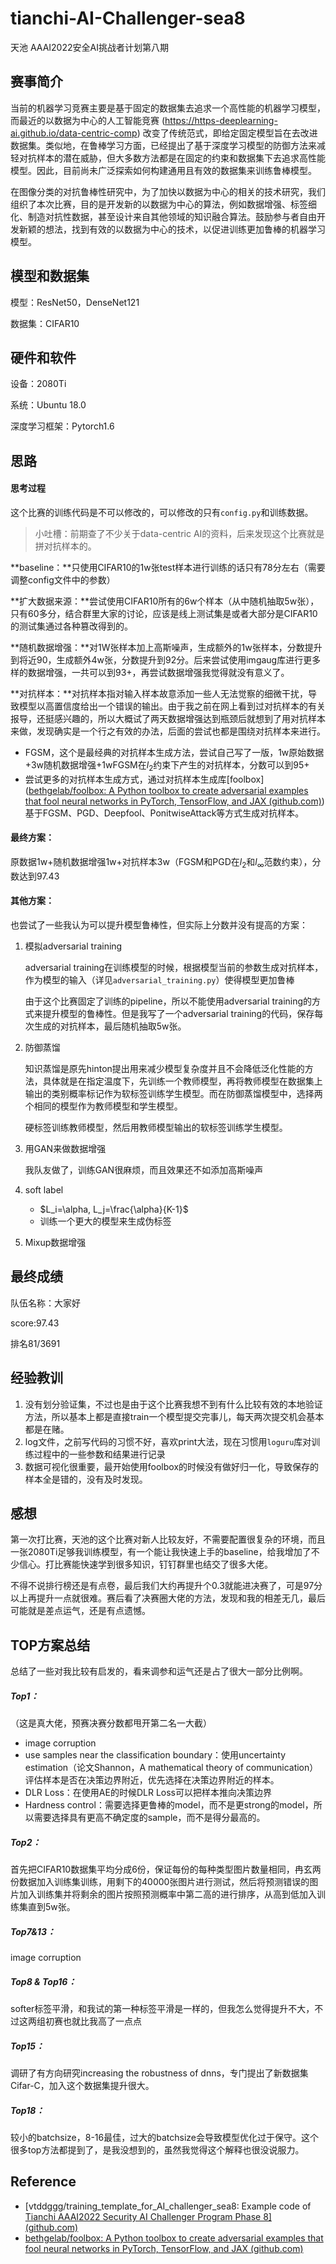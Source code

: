 # tianchi-AI-Challenger-sea8

天池 AAAI2022安全AI挑战者计划第八期

## 赛事简介

当前的机器学习竞赛主要是基于固定的数据集去追求一个高性能的机器学习模型，而最近的以数据为中心的人工智能竞赛 (https://https-deeplearning-ai.github.io/data-centric-comp) 改变了传统范式，即给定固定模型旨在去改进数据集。类似地，在鲁棒学习方面，已经提出了基于深度学习模型的防御方法来减轻对抗样本的潜在威胁，但大多数方法都是在固定的约束和数据集下去追求高性能模型。因此，目前尚未广泛探索如何构建通用且有效的数据集来训练鲁棒模型。

在图像分类的对抗鲁棒性研究中，为了加快以数据为中心的相关的技术研究，我们组织了本次比赛，目的是开发新的以数据为中心的算法，例如数据增强、标签细化、制造对抗性数据，甚至设计来自其他领域的知识融合算法。鼓励参与者自由开发新颖的想法，找到有效的以数据为中心的技术，以促进训练更加鲁棒的机器学习模型。

## 模型和数据集

模型：ResNet50，DenseNet121

数据集：CIFAR10

## 硬件和软件

设备：2080Ti

系统：Ubuntu 18.0

深度学习框架：Pytorch1.6

## 思路

#### 思考过程

这个比赛的训练代码是不可以修改的，可以修改的只有`config.py`和训练数据。

> 小吐槽：前期查了不少关于data-centric AI的资料，后来发现这个比赛就是拼对抗样本的。

**baseline：**只使用CIFAR10的1w张test样本进行训练的话只有78分左右（需要调整config文件中的参数）

**扩大数据来源：**尝试使用CIFAR10所有的6w个样本（从中随机抽取5w张），只有60多分，结合群里大家的讨论，应该是线上测试集是或者大部分是CIFAR10的测试集通过各种篡改得到的。

**随机数据增强：**对1W张样本加上高斯噪声，生成额外的1w张样本，分数提升到将近90，生成额外4w张，分数提升到92分。后来尝试使用imgaug库进行更多样的数据增强，一共可以到93+，再尝试数据增强我觉得就没有意义了。

**对抗样本：**对抗样本指对输入样本故意添加一些人无法觉察的细微干扰，导致模型以高置信度给出一个错误的输出。由于我之前在网上看到过对抗样本的有关报导，还挺感兴趣的，所以大概试了两天数据增强达到瓶颈后就想到了用对抗样本来做，发现确实是一个行之有效的办法，后面的尝试也都是围绕对抗样本来进行。

- FGSM，这个是最经典的对抗样本生成方法，尝试自己写了一版，1w原始数据+3w随机数据增强+1wFGSM在$l_2$约束下产生的对抗样本，分数可以到95+
- 尝试更多的对抗样本生成方式，通过对抗样本生成库[foolbox]([bethgelab/foolbox: A Python toolbox to create adversarial examples that fool neural networks in PyTorch, TensorFlow, and JAX (github.com)](https://github.com/bethgelab/foolbox)) 基于FGSM、PGD、Deepfool、PonitwiseAttack等方式生成对抗样本。

#### **最终方案：**

原数据1w+随机数据增强1w+对抗样本3w（FGSM和PGD在$l_2$和$l_\infty$范数约束），分数达到97.43

#### 其他方案：

也尝试了一些我认为可以提升模型鲁棒性，但实际上分数并没有提高的方案：

1. 模拟adversarial training

   adversarial training在训练模型的时候，根据模型当前的参数生成对抗样本，作为模型的输入（详见`adversarial_training.py`）使得模型更加鲁棒

   由于这个比赛固定了训练的pipeline，所以不能使用adversarial training的方式来提升模型的鲁棒性。但是我写了一个adversarial training的代码，保存每次生成的对抗样本，最后随机抽取5w张。

2. 防御蒸馏

   知识蒸馏是原先hinton提出用来减少模型复杂度并且不会降低泛化性能的方法，具体就是在指定温度下，先训练一个教师模型，再将教师模型在数据集上输出的类别概率标记作为软标签训练学生模型。而在防御蒸馏模型中，选择两个相同的模型作为教师模型和学生模型。

   硬标签训练教师模型，然后用教师模型输出的软标签训练学生模型。

3. 用GAN来做数据增强

   我队友做了，训练GAN很麻烦，而且效果还不如添加高斯噪声

4. soft label

   - $L_i=\alpha, L_j=\frac{\alpha}{K-1}$
   - 训练一个更大的模型来生成伪标签

5. Mixup数据增强

## 最终成绩

队伍名称：大家好

score:97.43

排名81/3691

## 经验教训

1. 没有划分验证集，不过也是由于这个比赛我想不到有什么比较有效的本地验证方法，所以基本上都是直接train一个模型提交完事儿，每天两次提交机会基本都是在赌。
2. log文件，之前写代码的习惯不好，喜欢print大法，现在习惯用`loguru`库对训练过程中的一些参数和结果进行记录
3. 数据可视化很重要，最开始使用foolbox的时候没有做好归一化，导致保存的样本全是错的，没有及时发现。

## 感想

第一次打比赛，天池的这个比赛对新人比较友好，不需要配置很复杂的环境，而且一张2080Ti足够我训练模型，有一个能让我快速上手的baseline，给我增加了不少信心。打比赛能快速学到很多知识，钉钉群里也结交了很多大佬。

不得不说排行榜还是有点卷，最后我们大约再提升个0.3就能进决赛了，可是97分以上再提升一点就很难。赛后看了决赛圈大佬的方法，发现和我的相差无几，最后可能就是差点运气，还是有点遗憾。

## TOP方案总结

总结了一些对我比较有启发的，看来调参和运气还是占了很大一部分比例啊。

##### Top1：

（这是真大佬，预赛决赛分数都甩开第二名一大截）

- image corruption
- use samples near the classification boundary：使用uncertainty estimation（论文Shannon，A mathematical theory of communication）评估样本是否在决策边界附近，优先选择在决策边界附近的样本。
- DLR Loss：在使用AE的时候DLR Loss可以把样本推向决策边界
- Hardness control：需要选择更鲁棒的model，而不是更strong的model，所以需要选择具有更高不确定度的sample，而不是得分最高的。

##### Top2：

首先把CIFAR10数据集平均分成6份，保证每份的每种类型图片数量相同，冉玄两份数据加入训练集训练，用剩下的40000张图片进行测试，然后将预测错误的图片加入训练集并将剩余的图片按照预测概率中第二高的进行排序，从高到低加入训练集直到5w张。

##### Top7&13：

image corruption

##### Top8 & Top16：

softer标签平滑，和我试的第一种标签平滑是一样的，但我怎么觉得提升不大，不过这两组初赛也就比我高了一点点

##### Top15：

调研了有方向研究increasing the robustness of dnns，专门提出了新数据集Cifar-C，加入这个数据集提升很大。

##### Top18：

较小的batchsize，8-16最佳，过大的batchsize会导致模型优化过于保守。这个很多top方法都提到了，是我没想到的，虽然我觉得这个解释也很没说服力。

## Reference

- [vtddggg/training_template_for_AI_challenger_sea8: Example code of [Tianchi AAAI2022 Security AI Challenger Program Phase 8\] (github.com)](https://github.com/vtddggg/training_template_for_AI_challenger_sea8)
- [bethgelab/foolbox: A Python toolbox to create adversarial examples that fool neural networks in PyTorch, TensorFlow, and JAX (github.com)](https://github.com/bethgelab/foolbox)

